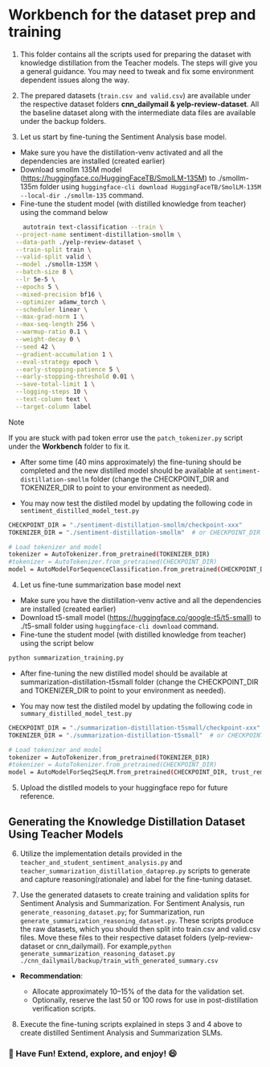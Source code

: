 # Workbench for the dataset prep and training

1. This folder contains all the scripts used for preparing the dataset with knowledge distillation from the Teacher models. The steps will give you a general guidance. You may need to tweak and fix some environment dependent issues along the way.
   
2. The prepared datasets (```train.csv and valid.csv```) are available under the respective dataset folders **cnn_dailymail & yelp-review-dataset**. All the baseline dataset along with the intermediate data files are available under the backup folders.
   
3. Let us start by fine-tuning the Sentiment Analysis base model.
  * Make sure you have the distillation-venv activated and all the dependencies are installed (created earlier)
  * Download smollm 135M model (https://huggingface.co/HuggingFaceTB/SmolLM-135M) to ./smollm-135m folder using ```huggingface-cli download HuggingFaceTB/SmolLM-135M --local-dir ./smollm-135``` command.
  * Fine-tune the student model (with distilled knowledge from teacher) using the command below
```bash
    autotrain text-classification --train \
  --project-name sentiment-distillation-smollm \
  --data-path ./yelp-review-dataset \
  --train-split train \
  --valid-split valid \
  --model ./smollm-135M \
  --batch-size 8 \
  --lr 5e-5 \
  --epochs 5 \
  --mixed-precision bf16 \
  --optimizer adamw_torch \
  --scheduler linear \
  --max-grad-norm 1 \
  --max-seq-length 256 \
  --warmup-ratio 0.1 \
  --weight-decay 0 \
  --seed 42 \
  --gradient-accumulation 1 \
  --eval-strategy epoch \
  --early-stopping-patience 5 \
  --early-stopping-threshold 0.01 \
  --save-total-limit 1 \
  --logging-steps 10 \
  --text-column text \
  --target-column label
```
>[!NOTE]
>If you are stuck with pad token error use the ```patch_tokenizer.py``` script under the **Workbench** folder to fix it.

  * After some time (40 mins approximately) the fine-tuning should be completed and the new distilled model should be available at ```sentiment-distillation-smollm``` folder (change the CHECKPOINT_DIR and TOKENIZER_DIR to point to your environment as needed).

  * You may now test the distiled model by updating the following code in ```sentiment_distilled_model_test.py```
```bash
CHECKPOINT_DIR = "./sentiment-distillation-smollm/checkpoint-xxx" 
TOKENIZER_DIR = "./sentiment-distillation-smollm"  # or CHECKPOINT_DIR if tokenizer saved there

# Load tokenizer and model
tokenizer = AutoTokenizer.from_pretrained(TOKENIZER_DIR)
#tokenizer = AutoTokenizer.from_pretrained(CHECKPOINT_DIR)
model = AutoModelForSequenceClassification.from_pretrained(CHECKPOINT_DIR, trust_remote_code=True)
```
4. Let us fine-tune summarization base model next
  * Make sure you have the distillation-venv active and all the dependencies are installed (created earlier)
  * Download t5-small model (https://huggingface.co/google-t5/t5-small) to ./t5-small folder using ```huggingface-cli download``` command.
  * Fine-tune the student model (with distilled knowledge from teacher) using the script below
```bash
python summarization_training.py
```
  * After fine-tuning the new distilled model should be available at summarization-distillation-t5small folder (change the CHECKPOINT_DIR and TOKENIZER_DIR to point to your environment as needed).

  * You may now test the distiled model by updating the following code in ```summary_distilled_model_test.py```
```bash
CHECKPOINT_DIR = "./summarization-distillation-t5small/checkpoint-xxx" 
TOKENIZER_DIR = "./summarization-distillation-t5small"  # or CHECKPOINT_DIR if tokenizer saved there

# Load tokenizer and model
tokenizer = AutoTokenizer.from_pretrained(TOKENIZER_DIR)
#tokenizer = AutoTokenizer.from_pretrained(CHECKPOINT_DIR)
model = AutoModelForSeq2SeqLM.from_pretrained(CHECKPOINT_DIR, trust_remote_code=True)
```
5. Upload the distlled models to your huggingface repo for future reference.

## Generating the Knowledge Distillation Dataset Using Teacher Models

6. Utilize the implementation details provided in the ```teacher_and_student_sentiment_analysis.py``` and ```teacher_summarization_distillation_dataprep.py``` scripts to generate and capture reasoning(rationale) and label for the fine-tuning dataset.
   
7. Use the generated datasets to create training and validation splits for Sentiment Analysis and Summarization. For Sentiment Analysis, run ```generate_reasoning_dataset.py```; for Summarization, run ```generate_summarization_reasoning_dataset.py```. These scripts produce the raw datasets, which you should then split into train.csv and valid.csv files. Move these files to their respective dataset folders (yelp-review-dataset or cnn_dailymail). For example,```python generate_summarization_reasoning_dataset.py ./cnn_dailymail/backup/train_with_generated_summary.csv```
  * **Recommendation**:

     - Allocate approximately 10–15% of the data for the validation set.
     - Optionally, reserve the last 50 or 100 rows for use in post-distillation verification scripts.

8. Execute the fine-tuning scripts explained in steps 3 and 4 above to create distilled Sentiment Analysis and Summarization SLMs.
### 🎉 Have Fun! Extend, explore, and enjoy! 😄
